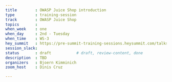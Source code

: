 ```yaml
---
title        : OWASP Juice Shop introduction 
type         : training-session
track        : OWASP Juice Shop
topics       : 
when_week    : one
when_day     : 2nd - Tuesday
when_time    : WS-3
hey_summit   : https://pre-summit-training-sessions.heysummit.com/talks/owasp-juice-shop/
session_slack:
status       : draft           # draft, review-content, done
description  : TBD
organizers   : Bjoern Kimminich
zoom_host    : Dinis Cruz

---
```


<!--(add intro)

## In this **introduction session to OWASP Juice Shop**

- we will take a quick tour through the OWASP flagship project that claims to be "probably the most sophisticated vulnerable web application!"

- Starting with a "happy path" shopping tour we will then learn what security flaws lurk beneath the shiny web UI surface! 
- You will also learn about the CTF support, hacking instructor scripts, tutorial mode, dos and don'ts and some technical background of the project!

_Note: The theming and integration capabilities as well as the MultiJuicer project will only be covered very briefly, as they both have their own user sessions during the main summit week! 

Please register for:

- [OWASP Juice Shop Deep Dive: Theming](https://open-security-summit-2020.heysummit.com/talks/owasp-juice-shop-deep-dive-theming-1/) and/or

- [OWASP Juice Shop Deep Dive: Integration](https://open-security-summit-2020.heysummit.com/talks/owasp-juice-shop-deep-dive-integration/)  and/or 

- [OWASP Juice Shop Deep Dive: MultiJuicer](https://open-security-summit-2020.heysummit.com/talks/owasp-juice-shop-deep-dive-multijuicer/) if you want to learn more!
(...)

## What

(...)

## Outcomes

(...)

## References

(...)


## Previous-->
